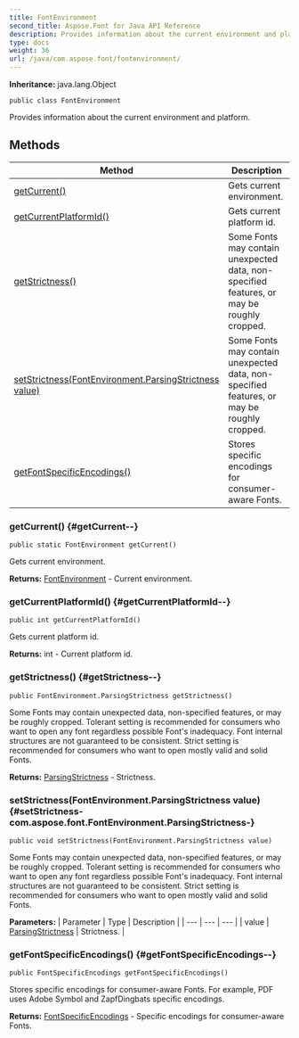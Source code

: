 ```yaml
---
title: FontEnvironment
second_title: Aspose.Font for Java API Reference
description: Provides information about the current environment and platform.
type: docs
weight: 36
url: /java/com.aspose.font/fontenvironment/
---
```

**Inheritance:**
java.lang.Object
```
public class FontEnvironment
```

Provides information about the current environment and platform.
## Methods

| Method | Description |
| --- | --- |
| [getCurrent()](#getCurrent--) | Gets current environment. |
| [getCurrentPlatformId()](#getCurrentPlatformId--) | Gets current platform id. |
| [getStrictness()](#getStrictness--) | Some Fonts may contain unexpected data, non-specified features, or may be roughly cropped. |
| [setStrictness(FontEnvironment.ParsingStrictness value)](#setStrictness-com.aspose.font.FontEnvironment.ParsingStrictness-) | Some Fonts may contain unexpected data, non-specified features, or may be roughly cropped. |
| [getFontSpecificEncodings()](#getFontSpecificEncodings--) | Stores specific encodings for consumer-aware Fonts. |
### getCurrent() {#getCurrent--}
```
public static FontEnvironment getCurrent()
```


Gets current environment.

**Returns:**
[FontEnvironment](../../com.aspose.font/fontenvironment) - Current environment.
### getCurrentPlatformId() {#getCurrentPlatformId--}
```
public int getCurrentPlatformId()
```


Gets current platform id.

**Returns:**
int - Current platform id.
### getStrictness() {#getStrictness--}
```
public FontEnvironment.ParsingStrictness getStrictness()
```


Some Fonts may contain unexpected data, non-specified features, or may be roughly cropped. Tolerant setting is recommended for consumers who want to open any font regardless possible Font's inadequacy. Font internal structures are not guaranteed to be consistent. Strict setting is recommended for consumers who want to open mostly valid and solid Fonts.

**Returns:**
[ParsingStrictness](../../com.aspose.font/parsingstrictness) - Strictness.
### setStrictness(FontEnvironment.ParsingStrictness value) {#setStrictness-com.aspose.font.FontEnvironment.ParsingStrictness-}
```
public void setStrictness(FontEnvironment.ParsingStrictness value)
```


Some Fonts may contain unexpected data, non-specified features, or may be roughly cropped. Tolerant setting is recommended for consumers who want to open any font regardless possible Font's inadequacy. Font internal structures are not guaranteed to be consistent. Strict setting is recommended for consumers who want to open mostly valid and solid Fonts.

**Parameters:**
| Parameter | Type | Description |
| --- | --- | --- |
| value | [ParsingStrictness](../../com.aspose.font/parsingstrictness) | Strictness. |

### getFontSpecificEncodings() {#getFontSpecificEncodings--}
```
public FontSpecificEncodings getFontSpecificEncodings()
```


Stores specific encodings for consumer-aware Fonts. For example, PDF uses Adobe Symbol and ZapfDingbats specific encodings.

**Returns:**
[FontSpecificEncodings](../../com.aspose.font/fontspecificencodings) - Specific encodings for consumer-aware Fonts.
